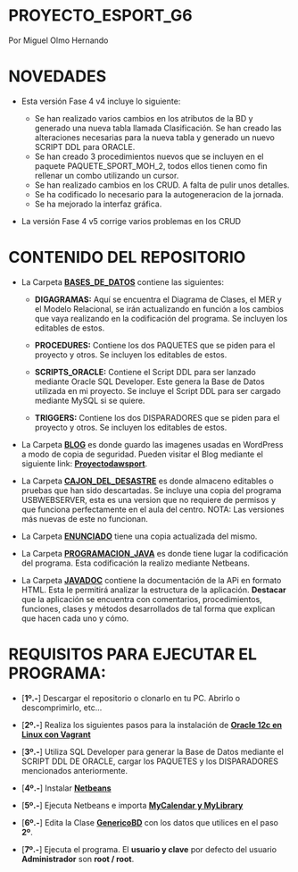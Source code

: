 # PROYECTO_ESPORT_G6
Por Miguel Olmo Hernando

# NOVEDADES

* Esta versión Fase 4 v4 incluye lo siguiente:

	* Se han realizado varios cambios en los atributos de la BD y generado una nueva tabla llamada Clasificación. Se han creado las alteraciones necesarias para la nueva tabla y generado un nuevo SCRIPT DDL para ORACLE.
	* Se han creado 3 procedimientos nuevos que se incluyen en el paquete PAQUETE_SPORT_MOH_2, todos ellos tienen como fin rellenar un combo utilizando un cursor.
	* Se han realizado cambios en los CRUD. A falta de pulir unos detalles.
	* Se ha codificado lo necesario para la autogeneracion de la jornada.
	* Se ha mejorado la interfaz gráfica.

* La versión Fase 4 v5 corrige varios problemas en los CRUD

# CONTENIDO DEL REPOSITORIO

* La Carpeta [**BASES_DE_DATOS**](https://github.com/migueloh/PROYECTO_ESPORT_G6/tree/master/BASES_DE_DATOS) contiene las siguientes:

	* **DIGAGRAMAS:** Aquí se encuentra el Diagrama de Clases, el MER y el Modelo Relacional, se irán actualizando en función a los cambios que vaya realizando en la codificación del programa. Se incluyen los editables de estos.
	
	* **PROCEDURES:** Contiene los dos PAQUETES que se piden para el proyecto y otros. Se incluyen los editables de estos.
				
	* **SCRIPTS_ORACLE:** Contiene el Script DDL para ser lanzado mediante Oracle SQL Developer. Este genera la Base de Datos utilizada en mi proyecto.	Se incluye el Script DDL para ser cargado mediante MySQL si se quiere.
	
	* **TRIGGERS:** Contiene los dos DISPARADORES que se piden para el proyecto y otros. Se incluyen los editables de estos.
		

* La Carpeta [**BLOG**](https://github.com/migueloh/PROYECTO_ESPORT_G6/tree/master/BLOG) es donde guardo las imagenes usadas en WordPress a modo de copia de seguridad. Pueden visitar el Blog mediante el siguiente link: [**Proyectodawsport**](https://proyectodawsport.wordpress.com/). 

* La Carpeta [**CAJON_DEL_DESASTRE**](https://github.com/migueloh/PROYECTO_ESPORT_G6/tree/master/CAJON_DEL_DESASTRE) es donde almaceno editables o pruebas que han sido descartadas. Se incluye una copia del programa USBWEBSERVER, esta es una version que no requiere de permisos y que funciona perfectamente en el aula del centro. NOTA: Las versiones más nuevas de este no funcionan.

* La Carpeta [**ENUNCIADO**](https://github.com/migueloh/PROYECTO_ESPORT_G6/tree/master/ENUNCIADO) tiene una copia actualizada del mismo.

* La Carpeta [**PROGRAMACION_JAVA**](https://github.com/migueloh/PROYECTO_ESPORT_G6/tree/master/PROGRAMA_JAVA/ProyectoEsport_MOH) es donde tiene lugar la codificación del programa. Esta codificación la realizo mediante Netbeans.

* La Carpeta [**JAVADOC**](https://github.com/migueloh/PROYECTO_ESPORT_G6/tree/master/PROGRAMA_JAVA/ProyectoEsport_MOH) contiene la documentación de la APi en formato HTML. Esta le permitirá analizar la estructura de la aplicación. **Destacar** que la aplicación se encuentra con comentarios, procedimientos, funciones, clases y métodos desarrollados de tal forma que explican que hacen cada uno y cómo.

# REQUISITOS PARA EJECUTAR EL PROGRAMA:

* [**1º.-**] Descargar el repositorio o clonarlo en tu PC. Abrirlo o descomprimirlo, etc...

* [**2º.-**] Realiza los siguientes pasos para la instalación de [**Oracle 12c en Linux con Vagrant**](https://github.com/migueloh/PROYECTO_ESPORT_G6/tree/master/PROGRAMA_JAVA/ProyectoEsport_MOH)

* [**3º.-**] Utiliza SQL Developer para generar la Base de Datos mediante el SCRIPT DDL DE ORACLE, cargar los PAQUETES y los DISPARADORES mencionados anteriormente.

* [**4º.-**] Instalar [**Netbeans**](https://netbeans.org/)

* [**5º.-**] Ejecuta Netbeans e importa [**MyCalendar y MyLibrary**](https://github.com/migueloh/PROYECTO_ESPORT_G6/tree/master/PROGRAMA_JAVA/ProyectoEsport_MOH/src)

* [**6º.-**] Edita la Clase  [**GenericoBD**](https://github.com/migueloh/PROYECTO_ESPORT_G6/blob/master/PROGRAMA_JAVA/ProyectoEsport_MOH/src/ModelBD/GenericoBD.java) con los datos que utilices en el paso **2º**.

* [**7º.-**] Ejecuta el programa. El **usuario y clave** por defecto del usuario **Administrador** son **root / root**.
